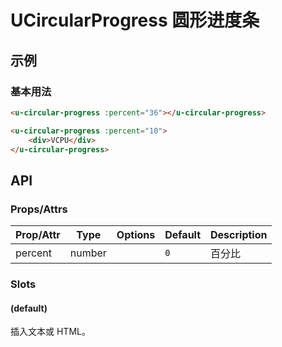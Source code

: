 <!-- 该 README.md 根据 api.yaml 和 docs/*.md 自动生成，为了方便在 GitHub 和 NPM 上查阅。如需修改，请查看源文件 -->

# UCircularProgress 圆形进度条

## 示例
### 基本用法

``` html
<u-circular-progress :percent="36"></u-circular-progress>
```

```html
<u-circular-progress :percent="10">
    <div>VCPU</div>
</u-circular-progress>
```

## API
### Props/Attrs

| Prop/Attr | Type | Options | Default | Description |
| --------- | ---- | ------- | ------- | ----------- |
| percent | number |  | `0` | 百分比 |

### Slots

#### (default)

插入文本或 HTML。
